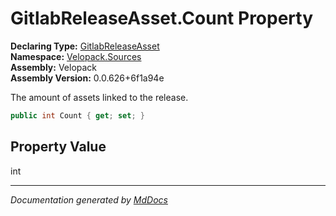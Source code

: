 ﻿<!--  
  <auto-generated>   
    The contents of this file were generated by a tool.  
    Changes to this file may be list if the file is regenerated  
  </auto-generated>   
-->

# GitlabReleaseAsset.Count Property

**Declaring Type:** [GitlabReleaseAsset](../index.md)  
**Namespace:** [Velopack.Sources](../../index.md)  
**Assembly:** Velopack  
**Assembly Version:** 0.0.626+6f1a94e

The amount of assets linked to the release.

```csharp
public int Count { get; set; }
```

## Property Value

int

___

*Documentation generated by [MdDocs](https://github.com/ap0llo/mddocs)*
